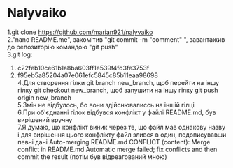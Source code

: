 # Nalyvaiko  
1.git clone https://github.com/marian921/nalyvaiko  
2."nano README.me", закомітив "git commit -m "comment" ", завантажив до репозиторію командою "git push"  
3.git log: 
1) c22feb10ce61b1a8ba603ff1e539f4fd3fe3753f  
2) f95eb5a85204a07e061efc5845c85b11eaa98698  
4.Для створення гілки git branch new_branch, щоб перейти на іншу гілку git checkout new_branch, щоб запушити на іншу гілку git push origin new_branch  
5.Змін не відбулось, бо вони здійснювалиссь на іншій гілці  
6.При об'єднанні гілок відбувся конфлікт у файлі README.md, був вирішений вручну  
7.Я думаю, що конфлікт виник через те, що файл мав однакову назву і для вирішення цього конфлікту файл злився в один, подописувавши певні дані Auto-merging README.md CONFLICT (content): Merge conflict in README.md Automatic merge failed; fix conflicts and then commit the result (потім був відреагований мною)  


